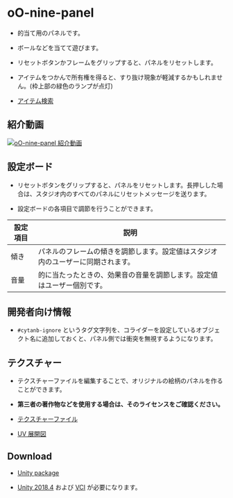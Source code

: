 # oO-nine-panel

- 的当て用のパネルです。

- ボールなどを当てて遊びます。

- リセットボタンかフレームをグリップすると、パネルをリセットします。

- アイテムをつかんで所有権を得ると、すり抜け現象が軽減するかもしれません。(枠上部の緑色のランプが点灯)

- [アイテム検索](https://seed.online/search?text=cball)

## 紹介動画
[![oO-nine-panel 紹介動画](https://img.youtube.com/vi/qrr9unWc7QA/0.jpg)](https://www.youtube.com/watch?v=qrr9unWc7QA)

## 設定ボード

- リセットボタンをグリップすると、パネルをリセットします。長押しした場合は、スタジオ内のすべてのパネルにリセットメッセージを送ります。

- 設定ボードの各項目で調節を行うことができます。

| 設定項目 | 説明 |
|----|----|
|傾き|パネルのフレームの傾きを調節します。設定値はスタジオ内のユーザーに同期されます。|
|音量|的に当たったときの、効果音の音量を調節します。設定値はユーザー個別です。|

## 開発者向け情報

- `#cytanb-ignore` というタグ文字列を、コライダーを設定しているオブジェクト名に追加しておくと、パネル側では衝突を無視するようになります。

## テクスチャー

- テクスチャーファイルを編集することで、オリジナルの絵柄のパネルを作ることができます。

- **第三者の著作物などを使用する場合は、そのライセンスをご確認ください。**

- [テクスチャーファイル](textures/nine-panel-tex.png)

- [UV 展開図](textures/nine-panel-uv.png)

## Download

- [Unity package](https://www.dropbox.com/s/7fzd8td0nxfzxhb/oO-nine-panel-latest.unitypackage?dl=0)

- [Unity 2018.4](https://unity3d.com/) および [VCI](https://github.com/virtual-cast/VCI) が必要になります。
